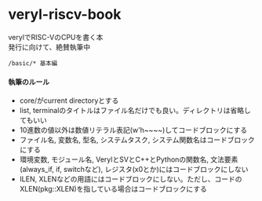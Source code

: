 # veryl-riscv-book

verylでRISC-VのCPUを書く本  
発行に向けて、絶賛執筆中

```
/basic/* 基本編
```

#### 執筆のルール

 * core/がcurrent directoryとする
 * list, terminalのタイトルはファイル名だけでも良い。ディレクトリは省略してもいい
 * 10進数の値以外は数値リテラル表記(w'h~~~~)してコードブロックにする
 * ファイル名, 変数名, 型名, システムタスク, システム関数名はコードブロックにする
 * 環境変数, モジュール名, VerylとSVとC++とPythonの関数名, 文法要素(always_if, if, switchなど), レジスタ(x0とか)にはコードブロックにしない
 * ILEN, XLENなどの用語にはコードブロックにしない。ただし、コードのXLEN(pkg::XLEN)を指している場合はコードブロックにする